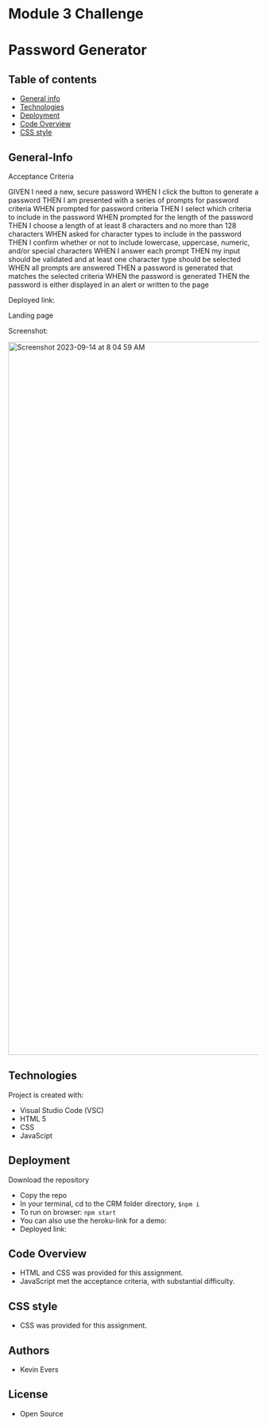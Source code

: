# Module 3 Challenge
# Password Generator

## Table of contents

- [General info](#General-Info)
- [Technologies](#Technologies)
- [Deployment](#Deployment)
- [Code Overview](#Code-Overview)
- [CSS style](#CSS-style)

## General-Info

Acceptance Criteria

GIVEN I need a new, secure password
WHEN I click the button to generate a password
THEN I am presented with a series of prompts for password criteria
WHEN prompted for password criteria
THEN I select which criteria to include in the password
WHEN prompted for the length of the password
THEN I choose a length of at least 8 characters and no more than 128 characters
WHEN asked for character types to include in the password
THEN I confirm whether or not to include lowercase, uppercase, numeric, and/or special characters
WHEN I answer each prompt
THEN my input should be validated and at least one character type should be selected
WHEN all prompts are answered
THEN a password is generated that matches the selected criteria
WHEN the password is generated
THEN the password is either displayed in an alert or written to the page

Deployed link: 

Landing page 

Screenshot:

<img width="1436" alt="Screenshot 2023-09-14 at 8 04 59 AM" src="https://github.com/kee950909/laughing-octo-robot/assets/142914123/9197d8c5-05a5-41b5-b823-62c172637485">

## Technologies

Project is created with:

- Visual Studio Code (VSC)
- HTML 5
- CSS
- JavaScipt

## Deployment

Download the repository

- Copy the repo
- In your terminal, cd to the CRM folder directory, `$npm i`
- To run on browser: `npm start`
- You can also use the heroku-link for a demo:
- Deployed link: 

## Code Overview

- HTML and CSS was provided for this assignment.
- JavaScript met the acceptance criteria, with substantial difficulty.

## CSS style

- CSS was provided for this assignment.

## Authors

- Kevin Evers

## License

- Open Source
